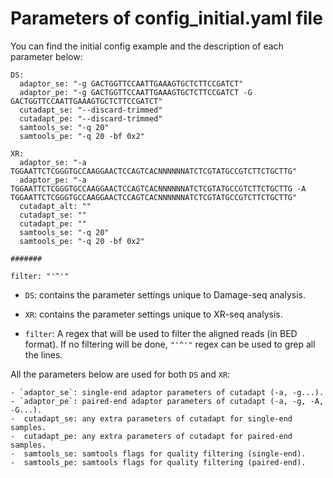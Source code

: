 # Parameters of config_initial.yaml file

You can find the initial config example and the description of each parameter 
below:

```
DS:
  adaptor_se: "-g GACTGGTTCCAATTGAAAGTGCTCTTCCGATCT"
  adaptor_pe: "-g GACTGGTTCCAATTGAAAGTGCTCTTCCGATCT -G GACTGGTTCCAATTGAAAGTGCTCTTCCGATCT"
  cutadapt_se: "--discard-trimmed"
  cutadapt_pe: "--discard-trimmed"
  samtools_se: "-q 20"
  samtools_pe: "-q 20 -bf 0x2"

XR:
  adaptor_se: "-a TGGAATTCTCGGGTGCCAAGGAACTCCAGTCACNNNNNNATCTCGTATGCCGTCTTCTGCTTG"
  adaptor_pe: "-a TGGAATTCTCGGGTGCCAAGGAACTCCAGTCACNNNNNNATCTCGTATGCCGTCTTCTGCTTG -A TGGAATTCTCGGGTGCCAAGGAACTCCAGTCACNNNNNNATCTCGTATGCCGTCTTCTGCTTG"
  cutadapt_alt: ""
  cutadapt_se: ""
  cutadapt_pe: ""
  samtools_se: "-q 20"
  samtools_pe: "-q 20 -bf 0x2"
  
#######

filter: "'^'"
```

- `DS`: contains the parameter settings unique to Damage-seq analysis.

- `XR`: contains the parameter settings unique to XR-seq analysis.

- `filter`: A regex that will be used to filter the aligned reads 
    (in BED format). If no filtering will be done, `"'^'"` regex can be used 
    to grep all the lines. 

All the parameters below are used for both `DS` and `XR`:

    - `adaptor_se`: single-end adaptor parameters of cutadapt (-a, -g...).
    - `adaptor_pe`: paired-end adaptor parameters of cutadapt (-a, -g, -A, -G...).
    -  cutadapt_se: any extra parameters of cutadapt for single-end samples.
    -  cutadapt_pe: any extra parameters of cutadapt for paired-end samples.
    -  samtools_se: samtools flags for quality filtering (single-end).
    -  samtools_pe: samtools flags for quality filtering (paired-end).